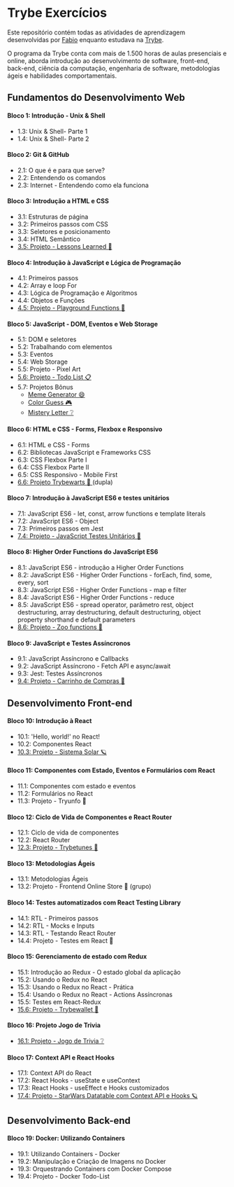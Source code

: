 # Trybe Exercícios

Este repositório contém todas as atividades de aprendizagem desenvolvidas por [Fabio](https://www.linkedin.com/feed/) enquanto estudava na [Trybe](https://www.betrybe.com/).

O programa da Trybe conta com mais de 1.500 horas de aulas presenciais e online, aborda introdução ao desenvolvimento de software, front-end, back-end, ciência da computação, engenharia de software, metodologias ágeis e habilidades comportamentais.

## Fundamentos do Desenvolvimento Web

#### Bloco 1: Introdução - Unix & Shell

- 1.3: Unix & Shell- Parte 1
- 1.4: Unix & Shell- Parte 2

#### Bloco 2: Git & GitHub

- 2.1: O que é e para que serve?
- 2.2: Entendendo os comandos
- 2.3: Internet - Entendendo como ela funciona

#### Bloco 3: Introdução a HTML e CSS

- 3.1: Estruturas de página
- 3.2: Primeiros passos com CSS
- 3.3: Seletores e posicionamento
- 3.4: HTML Semântico
- [3.5: Projeto - Lessons Learned 📖](https://fabiomazuchi.github.io/projetos/lessons-learned/index.html)  

#### Bloco 4: Introdução à JavaScript e Lógica de Programação

- 4.1: Primeiros passos
- 4.2: Array e loop For
- 4.3: Lógica de Programação e Algoritmos
- 4.4: Objetos e Funções
- [4.5: Projeto - Playground Functions :rocket:](https://github.com/FabioMazuchi/trybe-exercicios/tree/master/fundamentos-do-desenvolvimeto-web/bloco-04-introducao-a-javascript-e-logica-de-programacao/dia-5-projeto-playground-functions)

#### Bloco 5: JavaScript - DOM, Eventos e Web Storage

- 5.1: DOM e seletores
- 5.2: Trabalhando com elementos
- 5.3: Eventos
- 5.4: Web Storage
- 5.5: Projeto - Pixel Art
- [5.6: Projeto - Todo List 📋](https://fabiomazuchi.github.io/projetos/todo-list/index.html)
- 5.7: Projetos Bônus
  * [Meme Generator 😄](https://fabiomazuchi.github.io/projetos/meme-generator/index.html)  
  * [Color Guess 🎮](https://fabiomazuchi.github.io/projetos/color-guess/index.html) 
  * [Mistery Letter ❔](https://fabiomazuchi.github.io/projetos/mistery-letter/index.html)

#### Bloco 6: HTML e CSS - Forms, Flexbox e Responsivo

- 6.1: HTML e CSS - Forms
- 6.2: Bibliotecas JavaScript e Frameworks CSS
- 6.3: CSS Flexbox Parte I
- 6.4: CSS Flexbox Parte II
- 6.5: CSS Responsivo - Mobile First
- [6.6: Projeto Trybewarts 📝 ](https://fabiomazuchi.github.io/projetos/trybewarts/index.html) (dupla)

#### Bloco 7: Introdução à JavaScript ES6 e testes unitários

- 7.1: JavaScript ES6 - let, const, arrow functions e template literals
- 7.2: JavaScript ES6 - Object
- 7.3: Primeiros passos em Jest
- [7.4: Projeto - JavaScript Testes Unitários 🧪](https://github.com/FabioMazuchi/trybe-exercicios/tree/master/fundamentos-do-desenvolvimeto-web/bloco-07-introducao-a-javascript-es6-e-testes-unitarios/dia-4-projeto-javascript-testes-unitarios/exercicios)

#### Bloco 8: Higher Order Functions do JavaScript ES6

- 8.1: JavaScript ES6 - introdução a Higher Order Functions
- 8.2: JavaScript ES6 - Higher Order Functions - forEach, find, some, every, sort
- 8.3: JavaScript ES6 - Higher Order Functions - map e filter
- 8.4: JavaScript ES6 - Higher Order Functions - reduce
- 8.5: JavaScript ES6 - spread operator, parâmetro rest, object destructuring, array destructuring, default destructuring, object property shorthand e default parameters
- [8.6: Projeto - Zoo functions 🦁](https://github.com/FabioMazuchi/trybe-exercicios/tree/master/fundamentos-do-desenvolvimeto-web/bloco-08-higher-order-functions-do-javascript-es6/dia-6-projeto-zoo-functions)

#### Bloco 9: JavaScript e Testes Assíncronos

- 9.1: JavaScript Assíncrono e Callbacks
- 9.2: JavaScript Assíncrono - Fetch API e async/await
- 9.3: Jest: Testes Assíncronos
- [9.4: Projeto - Carrinho de Compras 🛒](https://fabiomazuchi.github.io/projetos/shopping-cart/index.html)

## Desenvolvimento Front-end

#### Bloco 10: Introdução à React

- 10.1: 'Hello, world!' no React!
- 10.2: Componentes React
- [10.3: Projeto - Sistema Solar 🪐](https://fabiomazuchi.github.io/solar-system/)

#### Bloco 11: Componentes com Estado, Eventos e Formulários com React

- 11.1: Componentes com estado e eventos
- 11.2: Formulários no React
- 11.3: Projeto - Tryunfo 🚀

#### Bloco 12: Ciclo de Vida de Componentes e React Router

- 12.1: Ciclo de vida de componentes
- 12.2: React Router
- [12.3: Projeto - Trybetunes 🎵](https://fabiomazuchi.github.io/trybetunes/)

#### Bloco 13: Metodologias Ágeis

- 13.1: Metodologias Ágeis
- 13.2: Projeto - Frontend Online Store 🛒 (grupo)

#### Bloco 14: Testes automatizados com React Testing Library

- 14.1: RTL - Primeiros passos
- 14.2: RTL - Mocks e Inputs
- 14.3: RTL - Testando React Router
- 14.4: Projeto - Testes em React 🧪

#### Bloco 15: Gerenciamento de estado com Redux

- 15.1: Introdução ao Redux - O estado global da aplicação
- 15.2: Usando o Redux no React
- 15.3: Usando o Redux no React - Prática
- 15.4: Usando o Redux no React - Actions Assíncronas
- 15.5: Testes em React-Redux
- [15.6: Projeto - Trybewallet 💸](https://fabiomazuchi.github.io/trybewallet/)

#### Bloco 16: Projeto Jogo de Trivia

- [16.1: Projeto - Jogo de Trivia ❔](https://fabiomazuchi.github.io/trivia/)
  
#### Bloco 17: Context API e React Hooks

- 17.1: Context API do React
- 17.2: React Hooks - useState e useContext
- 17.3: React Hooks - useEffect e Hooks customizados
- [17.4: Projeto - StarWars Datatable com Context API e Hooks 🪐](https://fabiomazuchi.github.io/star-wars-planets/)

## Desenvolvimento Back-end

#### Bloco 19: Docker: Utilizando Containers
- 19.1: Utilizando Containers - Docker
- 19.2: Manipulação e Criação de Imagens no Docker
- 19.3: Orquestrando Containers com Docker Compose
- 19.4: Projeto - Docker Todo-List

